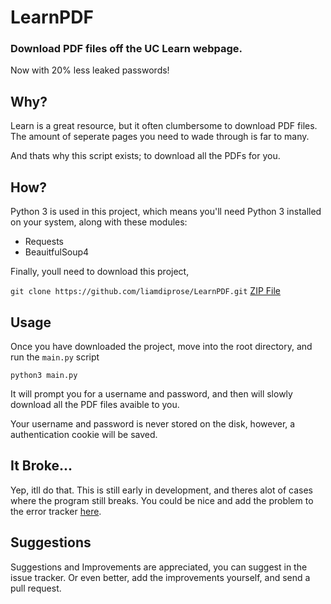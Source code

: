 # LearnPDF
### Download PDF files off the UC Learn webpage.

Now with 20% less leaked passwords!

## Why?
Learn is a great resource, but it often clumbersome to download PDF files. The amount of seperate pages you need to wade through is far to many.

And thats why this script exists; to download all the PDFs for you. 

## How?
Python 3 is used in this project, which means you'll need Python 3 installed on your system, along with these modules:

* Requests
* BeauitfulSoup4  

Finally, youll need to download this project, 

`git clone https://github.com/liamdiprose/LearnPDF.git`
[ZIP File](https://github.com/liamdiprose/LearnPDF/archive/master.zip)

## Usage
Once you have downloaded the project, move into the root directory, and run the `main.py` script

`python3 main.py`

It will prompt you for a username and password, and then will slowly download all the PDF files avaible to you.

Your username and password is never stored on the disk, however, a authentication cookie will be saved.

## It Broke...
Yep, itll do that. This is still early in development, and theres alot of cases where the program still breaks. You could be nice and add the problem to the error tracker [here](https://github.com/liamdiprose/LearnPDF/issues).

## Suggestions
Suggestions and Improvements are appreciated, you can suggest in the issue tracker. Or even better, add the improvements yourself, and send a pull request.
